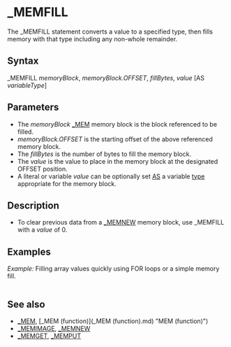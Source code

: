 # _MEMFILL

The _MEMFILL statement converts a value to a specified type, then fills memory with that type including any non-whole remainder.

  

## Syntax

_MEMFILL *memoryBlock*, *memoryBlock.OFFSET*, *fillBytes*, *value* [AS *variableType*]
  

## Parameters

* The *memoryBlock* [_MEM](_MEM.md) memory block is the block referenced to be filled.
* *memoryBlock.OFFSET* is the starting offset of the above referenced memory block.
* The *fillBytes* is the number of bytes to fill the memory block.
* The *value* is the value to place in the memory block at the designated OFFSET position.
* A literal or variable *value* can be optionally set [AS](AS.md) a variable [type](type.md) appropriate for the memory block.

  

## Description

* To clear previous data from a [_MEMNEW](_MEMNEW.md) memory block, use _MEMFILL with a *value* of 0.

  

## Examples

*Example:* Filling array values quickly using FOR loops or a simple memory fill.

``` [DIM](DIM.md) a(100, 100) [AS](AS.md) [LONG](LONG.md) [DIM](DIM.md) b(100, 100) [AS](AS.md) [LONG](LONG.md)  'filling array a with value 13 [FOR](FOR.md) i1 = 0 [TO](TO.md) 100     [FOR](FOR.md) i2 = 0 [TO](TO.md) 100         a(i1, i2) = 13     [NEXT](NEXT.md) [NEXT](NEXT.md)  'filling array b with value 13 [DIM](DIM.md) mema [AS](AS.md) [_MEM](_MEM.md) mema = [_MEM](_MEM.md) "MEM (function)")(b()) _MEMFILL mema, mema.OFFSET, mema.SIZE, 13 [AS](AS.md) [LONG](LONG.md) [_MEMFREE](_MEMFREE.md) mema  
```

  

## See also

* [_MEM](_MEM.md), [_MEM (function)](_MEM (function).md) "MEM (function)")
* [_MEMIMAGE](_MEMIMAGE.md), [_MEMNEW](_MEMNEW.md)
* [_MEMGET](_MEMGET.md), [_MEMPUT](_MEMPUT.md)

  
